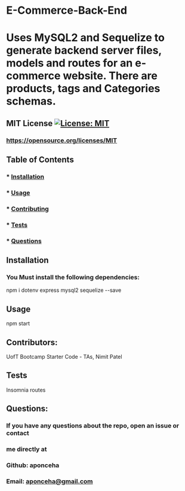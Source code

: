 # E-Commerce-Back-End
  # Uses MySQL2 and Sequelize to generate backend server files, models and routes for an e-commerce website. There are products, tags and Categories schemas.

  ## MIT License [![License: MIT](https://img.shields.io/badge/License-MIT-yellow.svg)](https://opensource.org/licenses/MIT)
  ### https://opensource.org/licenses/MIT


  ## Table of Contents
  ### * [Installation](#installation)
  ### * [Usage](#usage)
  ### * [Contributing](#contributing)
  ### * [Tests](#tests)
  ### * [Questions](#questions)
  

  ## Installation
  ### You Must install the following dependencies:
  npm i dotenv express mysql2 sequelize --save

  ## Usage
  npm start

  ## Contributors:
  UofT Bootcamp Starter Code - TAs, Nimit Patel


  ## Tests
  Insomnia routes

  ## Questions:
  ### If you have any questions about the repo, open an issue or contact 
  ### me directly at
  ### Github: aponceha
  ### Email: aponceha@gmail.com



